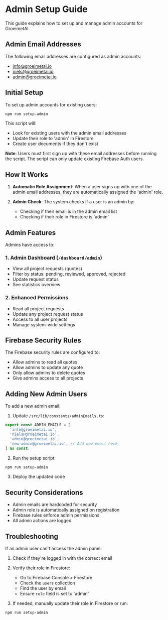 # Admin Setup Guide

This guide explains how to set up and manage admin accounts for GroeimetAI.

## Admin Email Addresses

The following email addresses are configured as admin accounts:
- info@groeimetai.io
- niels@groeimetai.io
- admin@groeimetai.io

## Initial Setup

To set up admin accounts for existing users:

```bash
npm run setup-admin
```

This script will:
- Look for existing users with the admin email addresses
- Update their role to 'admin' in Firestore
- Create user documents if they don't exist

**Note**: Users must first sign up with these email addresses before running the script. The script can only update existing Firebase Auth users.

## How It Works

1. **Automatic Role Assignment**: When a user signs up with one of the admin email addresses, they are automatically assigned the 'admin' role.

2. **Admin Check**: The system checks if a user is an admin by:
   - Checking if their email is in the admin email list
   - Checking if their role in Firestore is 'admin'

## Admin Features

Admins have access to:

### 1. Admin Dashboard (`/dashboard/admin`)
- View all project requests (quotes)
- Filter by status: pending, reviewed, approved, rejected
- Update request status
- See statistics overview

### 2. Enhanced Permissions
- Read all project requests
- Update any project request status
- Access to all user projects
- Manage system-wide settings

## Firebase Security Rules

The Firebase security rules are configured to:
- Allow admins to read all quotes
- Allow admins to update any quote
- Only allow admins to delete quotes
- Give admins access to all projects

## Adding New Admin Users

To add a new admin email:

1. Update `/src/lib/constants/adminEmails.ts`:
```typescript
export const ADMIN_EMAILS = [
  'info@groeimetai.io',
  'niels@groeimetai.io',
  'admin@groeimetai.io',
  'new-admin@groeimetai.io', // Add new email here
] as const;
```

2. Run the setup script:
```bash
npm run setup-admin
```

3. Deploy the updated code

## Security Considerations

- Admin emails are hardcoded for security
- Admin role is automatically assigned on registration
- Firebase rules enforce admin permissions
- All admin actions are logged

## Troubleshooting

If an admin user can't access the admin panel:

1. Check if they're logged in with the correct email
2. Verify their role in Firestore: 
   - Go to Firebase Console > Firestore
   - Check the `users` collection
   - Find the user by email
   - Ensure `role` field is set to 'admin'

3. If needed, manually update their role in Firestore or run:
```bash
npm run setup-admin
```